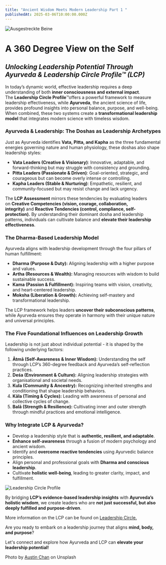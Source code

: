 ```yaml
---
title: "Ancient Wisdom Meets Modern Leadership Part 1 "
publishedAt: 2025-03-06T10:00:00.000Z
---
```

![Ausgestreckte Beine](/images/3_4_lcp.webp "Ausgestreckte Beine")

# A 360 Degree View on the Self

## *Unlocking Leadership Potential Through Ayurveda & **Leadership Circle Profile**™ (LCP)*

In today’s dynamic world, effective leadership requires a deep understanding of both **inner consciousness and external impact**. The **Leadership Circle Profile**™offers a powerful framework to measure leadership effectiveness, while **Ayurveda**, the ancient science of life, provides profound insights into personal balance, purpose, and well-being. When combined, these two systems create a **transformational leadership model** that integrates modern science with timeless wisdom. 

### Ayurveda & Leadership: The Doshas as Leadership Archetypes

Just as Ayurveda identifies **Vata, Pitta, and Kapha** as the three fundamental energies governing nature and human physiology, these doshas also shape leadership styles:

* **Vata Leaders (Creative & Visionary)**: Innovative, adaptable, and forward-thinking but may struggle with consistency and grounding.
* **Pitta Leaders (Passionate & Driven)**: Goal-oriented, strategic, and courageous but can become overly intense or controlling.
* **Kapha Leaders (Stable & Nurturing)**: Empathetic, resilient, and community-focused but may resist change and lack urgency.

The **LCP Assessment** mirrors these tendencies by evaluating leaders on **Creative Competencies (vision, courage, collaboration, integrity)** and **Reactive Tendencies (control, compliance, self-protection).** By understanding their dominant dosha and leadership patterns, individuals can cultivate balance and **elevate their leadership effectiveness**.

### The Dharma-Based Leadership Model

Ayurveda aligns with leadership development through the four pillars of human fulfillment:

* **Dharma (Purpose & Duty):** Aligning leadership with a higher purpose and values.
* **Artha (Resources & Wealth):** Managing resources with wisdom to build sustainable success.
* **Kama (Passion & Fulfillment):** Inspiring teams with vision, creativity, and heart-centered leadership.
* **Moksha (Liberation & Growth):** Achieving self-mastery and transformational leadership.

The LCP framework helps leaders **uncover their subconscious patterns**, while Ayurveda ensures they operate in harmony with their unique nature and universal principles.

### The Five Foundational Influences on Leadership Growth

Leadership is not just about individual potential - it is shaped by the following underlying factors:

1. **Ātmā (Self-Awareness & Inner Wisdom):** Understanding the self through LCP’s 360-degree feedback and Ayurveda’s self-reflection practices.
2. **Deśa (Environment & Culture):** Aligning leadership strategies with organisational and societal needs.
3. **Kula (Community & Ancestry):** Recognizing inherited strengths and conditioning that shape leadership behaviors.
4. **Kāla (Timing & Cycles):** Leading with awareness of personal and collective cycles of change.
5. **Balā (Strength & Resilience):** Cultivating inner and outer strength through mindful practices and emotional intelligence.

### Why Integrate LCP & Ayurveda?

* Develop a leadership style that is **authentic, resilient, and adaptable**.
* **Enhance self-awareness** through a fusion of modern psychology and ancient wisdom.
* Identify and **overcome reactive tendencies** using Ayurvedic balance principles.
* Align personal and professional goals with **Dharma and conscious leadership**.
* Cultivate **holistic well-being**, leading to greater clarity, impact, and fulfillment.

![Leadership Circle Profile](/images/lcp-example.png "Leadership Circle Profile")

By bridging **LCP’s evidence-based leadership insights** with **Ayurveda’s holistic wisdom**, we create leaders who are **not just successful, but also deeply fulfilled and purpose-driven**.

More information on the LCP can be found on [Leadership Circle.](https://leadershipcircle.com/en-au/leadership-assessment-tools/leadership-circle-profile/)

Are you ready to embark on a leadership journey that aligns **mind, body, and purpose**?

Let's connect and explore how Ayurveda and LCP can **elevate your leadership potential!**[](https://www.ayni.ch/images/2_portrait_gewuerze-und-kraeuter_suppe.pdf)

Photo by [Austin Chan](https://unsplash.com/photos/this-is-the-sign-youve-been-looking-for-neon-signage-ukzHlkoz1IE) on Unsplash

